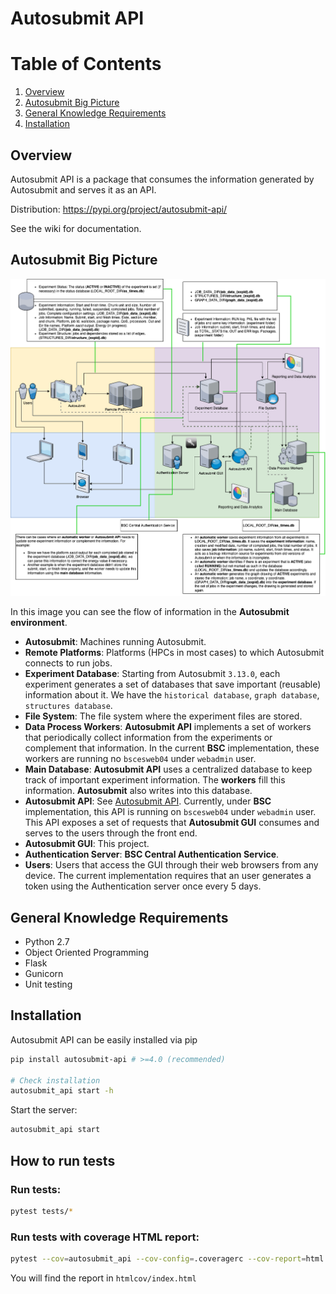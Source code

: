 # Autosubmit API

# Table of Contents

1. [Overview](#overview)
2. [Autosubmit Big Picture](#autosubmit-big-picture)
3. [General Knowledge Requirements](#general-knowledge-requirements)
4. [Installation](#Installation)

## Overview

Autosubmit API is a package that consumes the information generated by Autosubmit and serves it as an API.

Distribution: https://pypi.org/project/autosubmit-api/

See the wiki for documentation.

## Autosubmit Big Picture

![Autosubmit Big Picture](/docs/Total_Autosubmit_Diagram.png)

In this image you can see the flow of information in the **Autosubmit environment**.

* **Autosubmit**: Machines running Autosubmit.
* **Remote Platforms**: Platforms (HPCs in most cases) to which Autosubmit connects to run jobs. 
* **Experiment Database**: Starting from Autosubmit `3.13.0`, each experiment generates a set of databases that save important (reusable) information about it. We have the `historical database`, `graph database`, `structures database`.
* **File System**: The file system where the experiment files are stored.
* **Data Process Workers**: **Autosubmit API** implements a set of workers that periodically collect information from the experiments or complement that information. In the current **BSC** implementation, these workers are running no `bscesweb04` under `webadmin` user.
* **Main Database**: **Autosubmit API** uses a centralized database to keep track of important experiment information. The **workers** fill this information. **Autosubmit** also writes into this database.
* **Autosubmit API**: See [Autosubmit API](https://earth.bsc.es/gitlab/es/autosubmit_api). Currently, under **BSC** implementation, this API is running on `bscesweb04` under `webadmin` user. This API exposes a set of requests that **Autosubmit GUI** consumes and serves to the users through the front end.
* **Autosubmit GUI**: This project.
* **Authentication Server**: **BSC Central Authentication Service**.
* **Users**: Users that access the GUI through their web browsers from any device. The current implementation requires that an user generates a token using the Authentication server once every 5 days.

## General Knowledge Requirements

* Python 2.7
* Object Oriented Programming
* Flask
* Gunicorn
* Unit testing

## Installation

Autosubmit API can be easily installed via pip

```sh
pip install autosubmit-api # >=4.0 (recommended)

# Check installation
autosubmit_api start -h
```

Start the server:

```sh
autosubmit_api start
```

## How to run tests

### Run tests:

```bash
pytest tests/*
```

### Run tests with coverage HTML report:

```bash
pytest --cov=autosubmit_api --cov-config=.coveragerc --cov-report=html tests/*
```

You will find the report in `htmlcov/index.html`
